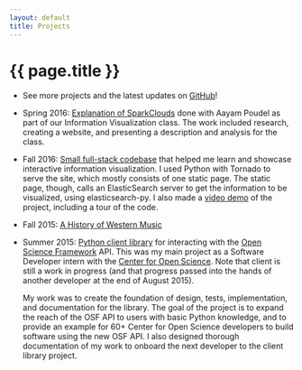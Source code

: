 ```yaml
---
layout: default
title: Projects
---
```

# {{ page.title }}

* See more projects and the latest updates on [GitHub](https://github.com/jamiehand)!

* Spring 2016: [Explanation of SparkClouds](http://jamiechand.com/infovis-sparkclouds/)
  done with Aayam Poudel as part of our Information Visualization class. The work
  included research, creating a website, and presenting a description and
  analysis for the class.

* Fall 2016: [Small full-stack codebase](https://github.com/jamiehand/learning-tornado)
  that helped me learn and showcase interactive information visualization. I used Python
  with Tornado to serve the site, which mostly consists of one static page. The
  static page, though, calls an ElasticSearch server to get the information to
  be visualized, using elasticsearch-py. I also made a [video demo](https://youtu.be/JJ6BN8t3a1Y)
  of the project, including a tour of the code.

* Fall 2015: [A History of Western Music](./history-of-western-music)

* Summer 2015: [Python client library](https://github.com/jamiehand/osf_api_v2_client)
  for interacting with the [Open Science Framework](https://osf.io) API.
  This was my main project as a Software Developer intern
  with the [Center for Open Science](http://centerforopenscience.org).
  Note that client is still a work in progress (and that progress
  passed into the hands of another developer at the end of
  August 2015).

  My work was to create the foundation of design, tests,
  implementation, and documentation for the library. The goal of the project
  is to expand the reach of the OSF API to users with basic Python knowledge,
  and to provide an example for 60+ Center for Open Science developers to build
  software using the new OSF API. I also designed thorough documentation of my
  work to onboard the next developer to the client library project.
  
<!-- TODO add Senior Seminar project, info vis project with Emily,
     some assignments done for Pete's classes -->
